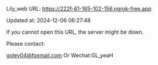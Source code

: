 Lily_web URL: https://222f-61-165-102-156.ngrok-free.app

Updated at: 2024-12-06 06:27:48

If you cannot open this URL, the server might be down.

Please contact: 

goley04@foxmail.com Or Wechat:GL_yeaH